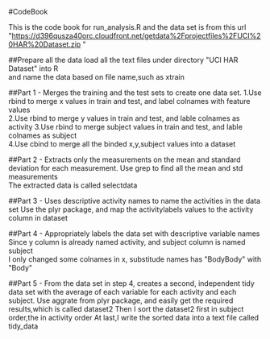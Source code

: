 #CodeBook

This is the code book for run_analysis.R and the data set is from this url "https://d396qusza40orc.cloudfront.net/getdata%2Fprojectfiles%2FUCI%20HAR%20Dataset.zip "  

##Prepare all the data
load all the text files under directory "UCI HAR Dataset" into R  
and name the data based on file name,such as xtrain

##Part 1 - Merges the training and the test sets to create one data set.
1.Use rbind to merge x values in train and test, and label colnames with feature values  
2.Use rbind to merge y values in train and test, and lable colnames as activity
3.Use rbind to merge subject values in train and test, and lable colnames as subject  
4.Use cbind to merge all the binded x,y,subject values into a dataset

##Part 2 - Extracts only the measurements on the mean and standard deviation for each measurement.
Use grep to find all the mean and std measurements  
The extracted data is called selectdata

##Part 3 - Uses descriptive activity names to name the activities in the data set
Use the plyr package, and map the activitylabels values to the activity column in dataset

##Part 4 - Appropriately labels the data set with descriptive variable names
Since y column is already named activity, and subject column is named subject  
I only changed some colnames in x, substitude names has "BodyBody" with "Body"

##Part 5 - From the data set in step 4, creates a second, independent tidy data set with the average of each variable for each activity and each subject.
Use aggrate from plyr package, and easily get the required results,which is called dataset2
Then I sort the dataset2 first in subject order,the in activity order
At last,I write the sorted data into a text file called tidy_data


